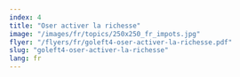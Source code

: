 ```yaml
---
index: 4
title: "Oser activer la richesse"
image: "/images/fr/topics/250x250_fr_impots.jpg"
flyer: "/flyers/fr/goleft4-oser-activer-la-richesse.pdf"
slug: "goleft4-oser-activer-la-richesse"
lang: fr
---
```


